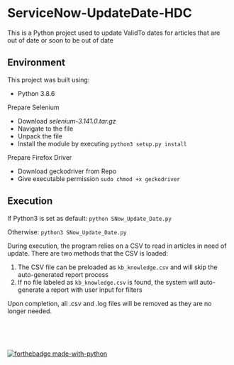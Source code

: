 # ServiceNow-UpdateDate-HDC
This is a Python project used to update ValidTo dates for articles that are out of date or soon to be out of date

## Environment
This project was built using:
- Python 3.8.6

Prepare Selenium
- Download *selenium-3.141.0.tar.gz*
- Navigate to the file
- Unpack the file
- Install the module by executing `python3 setup.py install`

Prepare Firefox Driver
- Download geckodriver from Repo
- Give executable permission `sudo chmod +x geckodriver`

## Execution
If Python3 is set as default:
`python SNow_Update_Date.py`

Otherwise:
`python3 SNow_Update_Date.py` 

During execution, the program relies on a CSV to read in articles in need of update. There are two methods that the CSV is loaded:
1. The CSV file can be preloaded as `kb_knowledge.csv` and will skip the auto-generated report process
2. If no file labeled as `kb_knowledge.csv` is found, the system will auto-generate a report with user input for filters  

Upon completion, all .csv and .log files will be removed as they are no longer needed.

<br />
<br />
<br />

[![forthebadge made-with-python](http://ForTheBadge.com/images/badges/made-with-python.svg)](https://www.python.org/)
